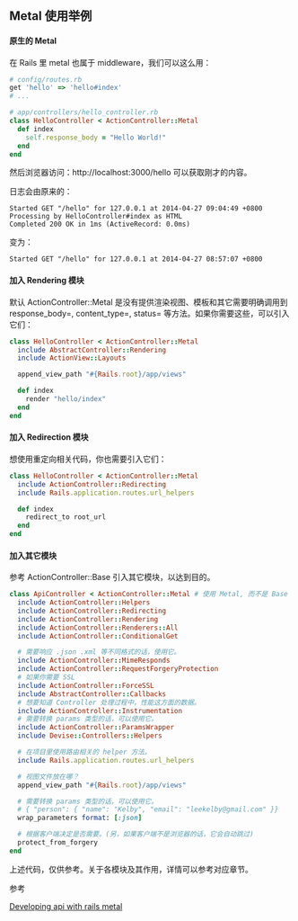 ## Metal 使用举例

#### 原生的 Metal

在 Rails 里 metal 也属于 middleware，我们可以这么用：

```ruby
# config/routes.rb
get 'hello' => 'hello#index'
# ...
```

```ruby
# app/controllers/hello_controller.rb
class HelloController < ActionController::Metal
  def index
    self.response_body = "Hello World!"
  end
end
```

然后浏览器访问：http://localhost:3000/hello 可以获取刚才的内容。

日志会由原来的：

```
Started GET "/hello" for 127.0.0.1 at 2014-04-27 09:04:49 +0800
Processing by HelloController#index as HTML
Completed 200 OK in 1ms (ActiveRecord: 0.0ms)
```

变为：

```
Started GET "/hello" for 127.0.0.1 at 2014-04-27 08:57:07 +0800
```

#### 加入 Rendering 模块

默认 ActionController::Metal 是没有提供渲染视图、模板和其它需要明确调用到 response_body=, content_type=, status= 等方法。如果你需要这些，可以引入它们：

```ruby
class HelloController < ActionController::Metal
  include AbstractController::Rendering
  include ActionView::Layouts

  append_view_path "#{Rails.root}/app/views"

  def index
    render "hello/index"
  end
end
```

#### 加入 Redirection 模块

想使用重定向相关代码，你也需要引入它们：

```ruby
class HelloController < ActionController::Metal
  include ActionController::Redirecting
  include Rails.application.routes.url_helpers

  def index
    redirect_to root_url
  end
end
```

#### 加入其它模块

参考 ActionController::Base 引入其它模块，以达到目的。

```ruby
class ApiController < ActionController::Metal # 使用 Metal, 而不是 Base
  include ActionController::Helpers
  include ActionController::Redirecting
  include ActionController::Rendering
  include ActionController::Renderers::All
  include ActionController::ConditionalGet

  # 需要响应 .json .xml 等不同格式的话，使用它。
  include ActionController::MimeResponds
  include ActionController::RequestForgeryProtection
  # 如果你需要 SSL
  include ActionController::ForceSSL
  include AbstractController::Callbacks
  # 想要知道 Controller 处理过程中，性能这方面的数据。
  include ActionController::Instrumentation
  # 需要转换 params 类型的话，可以使用它。
  include ActionController::ParamsWrapper
  include Devise::Controllers::Helpers

  # 在项目里使用路由相关的 helper 方法。
  include Rails.application.routes.url_helpers

  # 视图文件放在哪？
  append_view_path "#{Rails.root}/app/views"

  # 需要转换 params 类型的话，可以使用它。
  # { "person": { "name": "Kelby", "email": "leekelby@gmail.com" }}
  wrap_parameters format: [:json]

  # 根据客户端决定是否需要。(另，如果客户端不是浏览器的话，它会自动跳过)
  protect_from_forgery
end
```

上述代码，仅供参考。关于各模块及其作用，详情可以参考对应章节。

参考

[Developing api with rails metal](http://www.slideshare.net/artellectual/developing-api-with-rails-metal)
